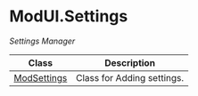 # ModUI.Settings

*Settings Manager*

| Class                                            | Description                |
| ------------------------------------------------ | -------------------------- |
| [ModSettings](API/ModUI/Settings/ModSettings.md) | Class for Adding settings. |